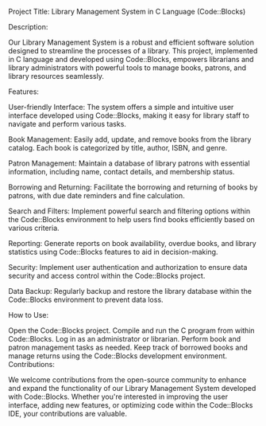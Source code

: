 Project Title: Library Management System in C Language (Code::Blocks)

Description:

Our Library Management System is a robust and efficient software solution designed to streamline the processes of a library. This project, implemented in C language and developed using Code::Blocks, empowers librarians and library administrators with powerful tools to manage books, patrons, and library resources seamlessly.

Features:

User-friendly Interface: The system offers a simple and intuitive user interface developed using Code::Blocks, making it easy for library staff to navigate and perform various tasks.

Book Management: Easily add, update, and remove books from the library catalog. Each book is categorized by title, author, ISBN, and genre.

Patron Management: Maintain a database of library patrons with essential information, including name, contact details, and membership status.

Borrowing and Returning: Facilitate the borrowing and returning of books by patrons, with due date reminders and fine calculation.

Search and Filters: Implement powerful search and filtering options within the Code::Blocks environment to help users find books efficiently based on various criteria.

Reporting: Generate reports on book availability, overdue books, and library statistics using Code::Blocks features to aid in decision-making.

Security: Implement user authentication and authorization to ensure data security and access control within the Code::Blocks project.

Data Backup: Regularly backup and restore the library database within the Code::Blocks environment to prevent data loss.

How to Use:

Open the Code::Blocks project.
Compile and run the C program from within Code::Blocks.
Log in as an administrator or librarian.
Perform book and patron management tasks as needed.
Keep track of borrowed books and manage returns using the Code::Blocks development environment.
Contributions:

We welcome contributions from the open-source community to enhance and expand the functionality of our Library Management System developed with Code::Blocks. Whether you're interested in improving the user interface, adding new features, or optimizing code within the Code::Blocks IDE, your contributions are valuable.
